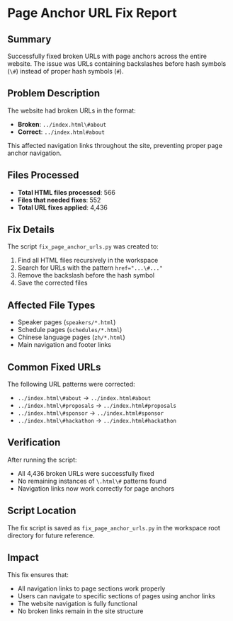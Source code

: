 # Page Anchor URL Fix Report

## Summary
Successfully fixed broken URLs with page anchors across the entire website. The issue was URLs containing backslashes before hash symbols (`\#`) instead of proper hash symbols (`#`).

## Problem Description
The website had broken URLs in the format:
- **Broken**: `../index.html\#about`
- **Correct**: `../index.html#about`

This affected navigation links throughout the site, preventing proper page anchor navigation.

## Files Processed
- **Total HTML files processed**: 566
- **Files that needed fixes**: 552
- **Total URL fixes applied**: 4,436

## Fix Details
The script `fix_page_anchor_urls.py` was created to:
1. Find all HTML files recursively in the workspace
2. Search for URLs with the pattern `href="...\#..."`
3. Remove the backslash before the hash symbol
4. Save the corrected files

## Affected File Types
- Speaker pages (`speakers/*.html`)
- Schedule pages (`schedules/*.html`)
- Chinese language pages (`zh/*.html`)
- Main navigation and footer links

## Common Fixed URLs
The following URL patterns were corrected:
- `../index.html\#about` → `../index.html#about`
- `../index.html\#proposals` → `../index.html#proposals`
- `../index.html\#sponsor` → `../index.html#sponsor`
- `../index.html\#hackathon` → `../index.html#hackathon`

## Verification
After running the script:
- All 4,436 broken URLs were successfully fixed
- No remaining instances of `\.html\#` patterns found
- Navigation links now work correctly for page anchors

## Script Location
The fix script is saved as `fix_page_anchor_urls.py` in the workspace root directory for future reference.

## Impact
This fix ensures that:
- All navigation links to page sections work properly
- Users can navigate to specific sections of pages using anchor links
- The website navigation is fully functional
- No broken links remain in the site structure
